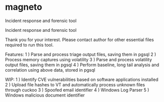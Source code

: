 # magneto
Incident response and forensic tool

Incident response and forensic tool

Thank you for your interest. Please contact author for other essential files required to run this tool.

Features: 
1 ) Parse and process triage output files, saving them in pgsql 
2 ) Process memory captures using volatility 
3 ) Parse and process volatility output files, saving them in pgsql 
4 ) Perform baseline, long tail analysis and correlation using above data, stored in pgsql

WIP:
1 ) Identify CVE vulnerabilities based on software applications installed 
2 ) Upload file hashes to VT and automatically process unknown files through cuckoo 
3 ) Spoofed email identifier 
4 ) Windows Log Parser 
5 ) Windows malicious document identifier
